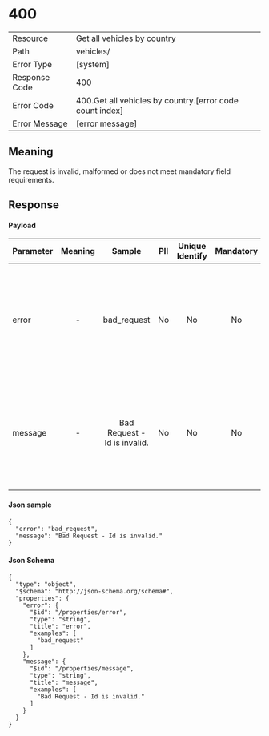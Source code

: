 # 400

|                                       |                                                 |
| ------------------------------------- | ----------------------------------------------- |
| Resource                              | Get all vehicles by country                                         |
| Path                                  | vehicles/                                           |
| Error Type                            | [system]                                       |
| Response Code                         | 400                                              |
| Error Code                            | 400.Get all vehicles by country.[error code count index]                                     |
| Error Message                         | [error message] |

## Meaning
The request is invalid, malformed or does not meet mandatory field requirements.

## Response


#### Payload 



| Parameter | Meaning | Sample | PII | Unique Identify | Mandatory | Default | Details |
| :----- | :-----: | :-----: | :-----: | :-----: | :-----: | :-----: | :----- |
| error |  -  | bad_request  |  No | No | No |  -  | Data Type : string<br> Min. length :  - <br> Max. length : No<br> Regex :  - <br>  |
| message |  -  | Bad Request - Id is invalid.  |  No | No | No |  -  | Data Type : string<br> Min. length :  - <br> Max. length : No<br> Regex :  - <br>  |




#### Json sample
```
{
  "error": "bad_request",
  "message": "Bad Request - Id is invalid."
}
```



#### Json Schema
```
{
  "type": "object",
  "$schema": "http://json-schema.org/schema#",
  "properties": {
    "error": {
      "$id": "/properties/error",
      "type": "string",
      "title": "error",
      "examples": [
        "bad_request"
      ]
    },
    "message": {
      "$id": "/properties/message",
      "type": "string",
      "title": "message",
      "examples": [
        "Bad Request - Id is invalid."
      ]
    }
  }
}
```

